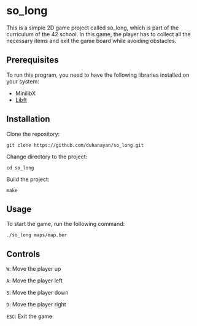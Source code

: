 # so_long

This is a simple 2D game project called so_long, which is part of the curriculum of the 42 school. In this game, the player has to collect all the necessary items and exit the game board while avoiding obstacles.

## Prerequisites

To run this program, you need to have the following libraries installed on your system:

* MinilibX
* [Libft](https://github.com/duhanayan/libft)

## Installation

Clone the repository:

`git clone https://github.com/duhanayan/so_long.git`

Change directory to the project:

`cd so_long`

Build the project:

`make`

## Usage

To start the game, run the following command:

`./so_long maps/map.ber`

## Controls

`W`: Move the player up

`A`: Move the player left

`S`: Move the player down

`D`: Move the player right

`ESC`: Exit the game
